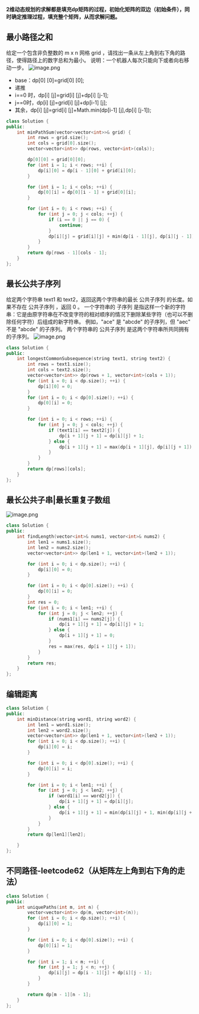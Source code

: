 **2维动态规划的求解都是填充dp矩阵的过程，初始化矩阵的双边（初始条件），同时确定推理过程，填充整个矩阵，从而求解问题。**
## 最小路径之和
给定一个包含非负整数的 m x n 网格 grid ，请找出一条从左上角到右下角的路径，使得路径上的数字总和为最小。
说明：一个机器人每次只能向下或者向右移动一步。
![image.png](https://cdn.nlark.com/yuque/0/2022/png/29253340/1655039313614-7a87533d-a54a-4406-b4fd-d65cd487d296.png#clientId=u6012d5a3-f8e8-4&crop=0&crop=0&crop=1&crop=1&from=paste&height=121&id=ud330d47e&margin=%5Bobject%20Object%5D&name=image.png&originHeight=242&originWidth=242&originalType=binary&ratio=1&rotation=0&showTitle=false&size=22319&status=done&style=none&taskId=uef4c9597-dffc-4d27-9307-07afac2afa4&title=&width=121)

- base：dp[0] [0]=grid[0] [0];
- 递推
- i==0 时，dp[i] [j]=grid[i] [j]+dp[i] [j-1];
- j==0时，dp[i] [j]=grid[i] [j]+dp[i-1] [j];
- 其余，dp[i] [j]=grid[i] [j]+Math.min(dp[i-1] [j],dp[i] [j-1]);
```cpp
class Solution {
public:
    int minPathSum(vector<vector<int>>& grid) {
        int rows = grid.size();
        int cols = grid[0].size();
        vector<vector<int>> dp(rows, vector<int>(cols));

        dp[0][0] = grid[0][0];
        for (int i = 1; i < rows; ++i) {
            dp[i][0] = dp[i - 1][0] + grid[i][0]; 
        }

        for (int i = 1; i < cols; ++i) {
            dp[0][i] = dp[0][i - 1] + grid[0][i];
        }

        for (int i = 0; i < rows; ++i) {
            for (int j = 0; j < cols; ++j) {
                if (i == 0 || j == 0) {
                    continue;
                }
                dp[i][j] = grid[i][j] + min(dp[i - 1][j], dp[i][j - 1]);
            }
        }
        return dp[rows - 1][cols - 1];
    }
};
```
## 最长公共子序列
给定两个字符串 text1 和 text2，返回这两个字符串的最长 公共子序列 的长度。如果不存在 公共子序列 ，返回 0 。
一个字符串的 子序列 是指这样一个新的字符串：它是由原字符串在不改变字符的相对顺序的情况下删除某些字符（也可以不删除任何字符）后组成的新字符串。
例如，"ace" 是 "abcde" 的子序列，但 "aec" 不是 "abcde" 的子序列。
两个字符串的 公共子序列 是这两个字符串所共同拥有的子序列。
![image.png](https://cdn.nlark.com/yuque/0/2022/png/29253340/1655041670547-14da2a0c-89fb-4c57-aea1-f27394aa7693.png#clientId=u6012d5a3-f8e8-4&crop=0&crop=0&crop=1&crop=1&from=paste&height=120&id=ufaf03cdc&margin=%5Bobject%20Object%5D&name=image.png&originHeight=139&originWidth=586&originalType=binary&ratio=1&rotation=0&showTitle=false&size=8023&status=done&style=none&taskId=ua37440f0-f953-411a-a4c8-9b7cf334d37&title=&width=506)
```cpp
class Solution {
public:
    int longestCommonSubsequence(string text1, string text2) {
        int rows = text1.size();
        int cols = text2.size();
        vector<vector<int>> dp(rows + 1, vector<int>(cols + 1));
        for (int i = 0; i < dp.size(); ++i) {
            dp[i][0] = 0;
        }
        for (int i = 0; i < dp[0].size(); ++i) {
            dp[0][i] = 0;
        }

        for (int i = 0; i < rows; ++i) {
            for (int j = 0; j < cols; ++j) {
                if (text1[i] == text2[j]) {
                    dp[i + 1][j + 1] = dp[i][j] + 1;
                } else {
                    dp[i + 1][j + 1] = max(dp[i + 1][j], dp[i][j + 1]);
                }
            }
        }
        return dp[rows][cols];
    }
};
```
## 最长公共子串|最长重复子数组
![image.png](https://cdn.nlark.com/yuque/0/2022/png/29253340/1655041730066-a5ac7bdd-a8ca-4b2f-b603-7a2e7123f0ae.png#clientId=u6012d5a3-f8e8-4&crop=0&crop=0&crop=1&crop=1&from=paste&height=317&id=u4210873a&margin=%5Bobject%20Object%5D&name=image.png&originHeight=423&originWidth=603&originalType=binary&ratio=1&rotation=0&showTitle=false&size=38835&status=done&style=none&taskId=u6c4cbe58-07fc-47d7-ab64-2d5ff9ee850&title=&width=452)
```cpp
class Solution {
public:
    int findLength(vector<int>& nums1, vector<int>& nums2) {
        int len1 = nums1.size();
        int len2 = nums2.size();
        vector<vector<int>> dp(len1 + 1, vector<int>(len2 + 1));

        for (int i = 0; i < dp.size(); ++i) {
            dp[i][0] = 0;
        }

        for (int i = 0; i < dp[0].size(); ++i) {
            dp[0][i] = 0;
        }
        int res = 0;
        for (int i = 0; i < len1; ++i) {
            for (int j = 0; j < len2; ++j) {
                if (nums1[i] == nums2[j]) {
                    dp[i + 1][j + 1] = dp[i][j] + 1;
                } else {
                    dp[i + 1][j + 1] = 0;
                }
                res = max(res, dp[i + 1][j + 1]);
            }
        }
        return res;
    }
};
```
## 编辑距离
```cpp
class Solution {
public:
    int minDistance(string word1, string word2) {
        int len1 = word1.size();
        int len2 = word2.size();
        vector<vector<int>> dp(len1 + 1, vector<int>(len2 + 1));
        for (int i = 0; i < dp.size(); ++i) {
            dp[i][0] = i;
        }

        for (int i = 0; i < dp[0].size(); ++i) {
            dp[0][i] = i;
        }

        for (int i = 0; i < len1; ++i) {
            for (int j = 0; j < len2; ++j) {
                if (word1[i] == word2[j]) {
                    dp[i + 1][j + 1] = dp[i][j];
                } else {
                    dp[i + 1][j + 1] = min(dp[i][j] + 1, min(dp[i][j + 1], dp[i + 1][j]) + 1);
                }
            }
        }
        return dp[len1][len2];

    }
};
```
## 不同路径-leetcode62（从矩阵左上角到右下角的走法）
```cpp
class Solution {
public:
    int uniquePaths(int m, int n) {
        vector<vector<int>> dp(m, vector<int>(n));
        for (int i = 0; i < dp.size(); ++i) {
            dp[i][0] = 1;
        }

        for (int i = 0; i < dp[0].size(); ++i) {
            dp[0][i] = 1;
        }

        for (int i = 1; i < m; ++i) {
            for (int j = 1; j < n; ++j) {
                dp[i][j] = dp[i - 1][j] + dp[i][j - 1];
            }
        }

        return dp[m - 1][n - 1];
    }
};
```
